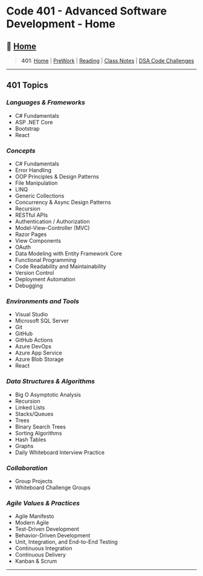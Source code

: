 # Code 401 - Advanced Software Development - Home

## 🏡 [**Home**](https://mistidinzy.github.io/ReadingNotes/)

> **401**: [Home](/c401home.md)
|
[PreWork](401/PreworkRM.md)
|
[Reading](401/ReadingRM.md)
|
[Class Notes](401/ClassRM.md)
|
[DSA Code Challenges](https://mistidinzy.github.io/data-structures-and-algorithms/)
>

_____

## **401 Topics**

### *Languages & Frameworks*

* C# Fundamentals
* ASP \.NET Core
* Bootstrap
* React

### *Concepts*

* C# Fundamentals
* Error Handling
* OOP Principles & Design Patterns
* File Manipulation
* LINQ
* Generic Collections
* Concurrency & Async Design Patterns
* Recursion
* RESTful APIs
* Authentication / Authorization
* Model-View-Controller (MVC)
* Razor Pages
* View Components
* OAuth
* Data Modeling with Entity Framework Core
* Functional Programming
* Code Readability and Maintainability
* Version Control
* Deployment Automation
* Debugging

### *Environments and Tools*

* Visual Studio
* Microsoft SQL Server
* Git
* GitHub
* GitHub Actions
* Azure DevOps
* Azure App Service
* Azure Blob Storage
* React

### *Data Structures & Algorithms*

* Big O Asymptotic Analysis
* Recursion
* Linked Lists
* Stacks/Queues
* Trees
* Binary Search Trees
* Sorting Algorithms
* Hash Tables
* Graphs
* Daily Whiteboard Interview Practice

### *Collaboration*

* Group Projects
* Whiteboard Challenge Groups

### *Agile Values & Practices*

* Agile Manifesto
* Modern Agile
* Test-Driven Development
* Behavior-Driven Development
* Unit, Integration, and End-to-End Testing
* Continuous Integration
* Continuous Delivery
* Kanban & Scrum

_____
